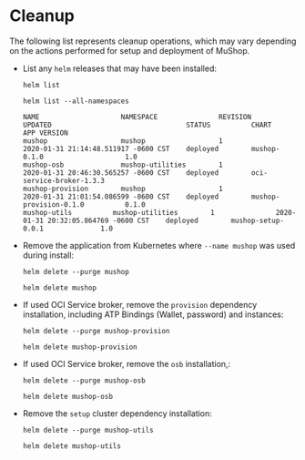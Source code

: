 # Cleanup

The following list represents cleanup operations, which may vary
depending on the actions performed for setup and deployment of MuShop.

- List any `helm` releases that may have been installed:

    ```shell--helm2
    helm list
    ```

    ```shell--helm3
    helm list --all-namespaces
    ```

    ```text
    NAME                    NAMESPACE               REVISION        UPDATED                                 STATUS          CHART                           APP VERSION   
    mushop                  mushop                  1               2020-01-31 21:14:48.511917 -0600 CST    deployed        mushop-0.1.0                    1.0         
    mushop-osb              mushop-utilities        1               2020-01-31 20:46:30.565257 -0600 CST    deployed        oci-service-broker-1.3.3                   
    mushop-provision        mushop                  1               2020-01-31 21:01:54.086599 -0600 CST    deployed        mushop-provision-0.1.0          0.1.0      
    mushop-utils          mushop-utilities        1               2020-01-31 20:32:05.864769 -0600 CST    deployed        mushop-setup-0.0.1              1.0  
    ```

- Remove the application from Kubernetes where `--name mushop` was used during install:

    ```shell--helm2
    helm delete --purge mushop
    ```

    ```shell--helm3
    helm delete mushop
    ```

- If used OCI Service broker, remove the `provision` dependency installation, including ATP Bindings (Wallet, password) and instances:

    ```shell--helm2
    helm delete --purge mushop-provision
    ```

    ```shell--helm3
    helm delete mushop-provision
    ```

- If used OCI Service broker, remove the `osb` installation,:

    ```shell--helm2
    helm delete --purge mushop-osb
    ```

    ```shell--helm3
    helm delete mushop-osb
    ```

- Remove the `setup` cluster dependency installation:

    ```shell--helm2
    helm delete --purge mushop-utils
    ```

    ```shell--helm3
    helm delete mushop-utils
    ```

